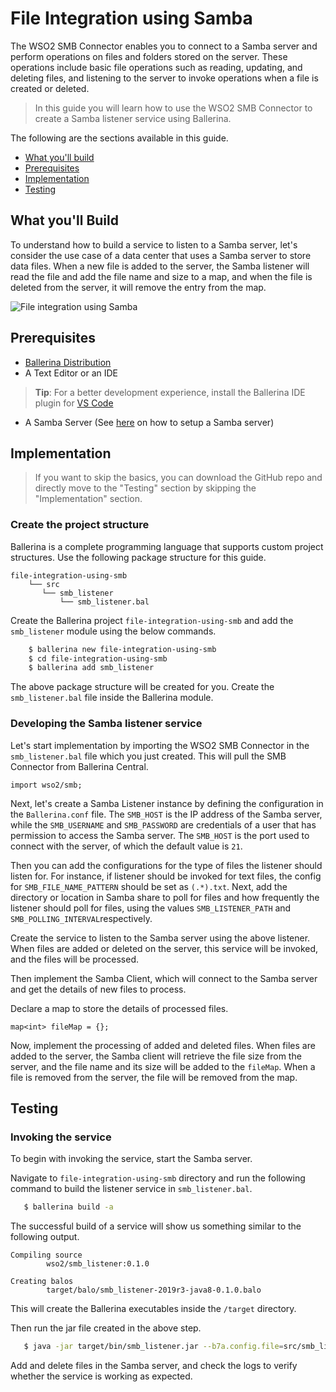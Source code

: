 # File Integration using Samba

The WSO2 SMB Connector enables you to connect to a Samba server and perform operations on files and folders stored on the 
server. These operations include basic file operations such as reading, updating, and deleting files, and listening to 
the server to invoke operations when a file is created or deleted.

> In this guide you will learn how to use the WSO2 SMB Connector to create a Samba listener service using Ballerina.

The following are the sections available in this guide.

- [What you'll build](#what-youll-build)
- [Prerequisites](#prerequisites)
- [Implementation](#implementation)
- [Testing](#testing)

## What you'll Build

To understand how to build a service to listen to a Samba server, let's consider the use case of a data center that uses 
a Samba server to store data files. When a new file is added to the server, the Samba listener will read the file and add 
the file name and size to a map, and when the file is deleted from the server, it will remove the entry from the map. 

![File integration using Samba](/src/smb_listener/resources/file-integration-using-smb.png)

## Prerequisites
 
- [Ballerina Distribution](https://ballerina.io/learn/getting-started/)
- A Text Editor or an IDE 
> **Tip**: For a better development experience, install the Ballerina IDE plugin for [VS Code](https://marketplace.visualstudio.com/items?itemName=ballerina.ballerina)
- A Samba Server (See [here](https://linuxize.com/post/how-to-install-and-configure-samba-on-ubuntu-18-04) on how to setup a Samba server)

## Implementation
> If you want to skip the basics, you can download the GitHub repo and directly move to the "Testing" section by skipping the "Implementation" section.

### Create the project structure

Ballerina is a complete programming language that supports custom project structures. Use the following package structure for this guide.
```
file-integration-using-smb
    └── src
       └── smb_listener
           └── smb_listener.bal
```

Create the Ballerina project `file-integration-using-smb` and add the `smb_listener` module using the below commands. 

```bash
    $ ballerina new file-integration-using-smb
    $ cd file-integration-using-smb
    $ ballerina add smb_listener
```

The above package structure will be created for you. Create the `smb_listener.bal` file inside the Ballerina module.

### Developing the Samba listener service

Let's start implementation by importing the WSO2 SMB Connector in the `smb_listener.bal` file which you just created. 
This will pull the SMB Connector from Ballerina Central.

```ballerina
import wso2/smb;
```

Next, let's create a Samba Listener instance by defining the configuration in the `Ballerina.conf` file. The `SMB_HOST` 
is the IP address of the Samba server, while the `SMB_USERNAME` and `SMB_PASSWORD` are credentials of a user that has permission 
to access the Samba server. The `SMB_HOST` is the port used to connect with the server, of which the default value is `21`.

Then you can add the configurations for the type of files the listener should listen for. For instance, if listener 
should be invoked for text files, the config for `SMB_FILE_NAME_PATTERN` should be set as `(.*).txt`. Next, add 
the directory or location in Samba share to poll for files and how frequently the listener should poll for files, using the values 
`SMB_LISTENER_PATH` and `SMB_POLLING_INTERVAL`respectively.

<!-- INCLUDE_CODE_SEGMENT: { file: src/smb_listener/smb_listener.bal, segment: segment_1 } -->

Create the service to listen to the Samba server using the above listener. When files are added or deleted on the server, 
this service will be invoked, and the files will be processed.

<!-- INCLUDE_CODE_SEGMENT: { file: src/smb_listener/smb_listener.bal, segment: segment_2 } -->

Then implement the Samba Client, which will connect to the Samba server and get the details of new files to process. 
     
<!-- INCLUDE_CODE_SEGMENT: { file: src/smb_listener/smb_listener.bal, segment: segment_3 } -->

Declare a map to store the details of processed files.

```ballerina
map<int> fileMap = {};
```

Now, implement the processing of added and deleted files. When files are added to the server, the Samba client will 
retrieve the file size from the server, and the file name and its size will be added to the `fileMap`. When a file is 
removed from the server, the file will be removed from the map.

<!-- INCLUDE_CODE_SEGMENT: { file: src/smb_listener/smb_listener.bal, segment: segment_4 } -->

## Testing

### Invoking the service

To begin with invoking the service, start the Samba server. 

Navigate to `file-integration-using-smb` directory and run the following command to build the listener service in `smb_listener.bal`.

```bash
   $ ballerina build -a 
```

The successful build of a service will show us something similar to the following output.

```
Compiling source
        wso2/smb_listener:0.1.0

Creating balos
        target/balo/smb_listener-2019r3-java8-0.1.0.balo
```

This will create the Ballerina executables inside the `/target` directory.

Then run the jar file created in the above step.

```bash
   $ java -jar target/bin/smb_listener.jar --b7a.config.file=src/smb_listener/resources/ballerina.conf 
```

Add and delete files in the Samba server, and check the logs to verify whether the service is working as expected.

